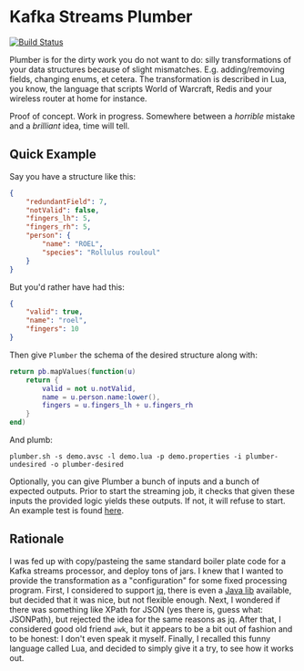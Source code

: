 Kafka Streams Plumber
=====================

[![Build Status](https://travis-ci.org/rollulus/kafka-streams-plumber.svg?branch=master)](https://travis-ci.org/rollulus/kafka-streams-plumber)

Plumber is for the dirty work you do not want to do: silly transformations of your data structures because of slight mismatches. E.g. adding/removing fields, changing enums, et cetera. The transformation is described in Lua, you know, the language that scripts World of Warcraft, Redis and your wireless router at home for instance.

Proof of concept. Work in progress. Somewhere between a *horrible* mistake and a *brilliant* idea, time will tell.

Quick Example
-------------

Say you have a structure like this:

``` json
{
    "redundantField": 7,
    "notValid": false,
    "fingers_lh": 5,
    "fingers_rh": 5,
    "person": {
        "name": "ROEL",
        "species": "Rollulus rouloul"
    }
}
```

But you'd rather have had this:

``` json
{
    "valid": true,
    "name": "roel",
    "fingers": 10
}
```

Then give `Plumber` the schema of the desired structure along with:

``` lua
return pb.mapValues(function(u)
    return {
        valid = not u.notValid,
        name = u.person.name:lower(),
        fingers = u.fingers_lh + u.fingers_rh
    }
end)
```

And plumb:

    plumber.sh -s demo.avsc -l demo.lua -p demo.properties -i plumber-undesired -o plumber-desired

Optionally, you can give Plumber a bunch of inputs and a bunch of expected outputs. Prior to start the streaming job, it checks that given these inputs the provided logic yields these outputs. If not, it will refuse to start. An example test is found [here](examples/demo.test.lua).

Rationale
---------

I was fed up with copy/pasteing the same standard boiler plate code for a Kafka streams processor, and deploy tons of jars. I knew that I wanted to provide the transformation as a "configuration" for some fixed processing program. First, I considered to support [jq](https://stedolan.github.io/jq/), there is even a [Java lib](https://github.com/eiiches/jackson-jq) available, but decided that it was nice, but not flexible enough. Next, I wondered if there was something like XPath for JSON (yes there is, guess what: JSONPath), but rejected the idea for the same reasons as jq. After that, I considered good old friend `awk`, but it appears to be a bit out of fashion and to be honest: I don't even speak it myself. Finally, I recalled this funny language called Lua, and decided to simply give it a try, to see how it works out.
